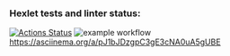 ### Hexlet tests and linter status:
[![Actions Status](https://github.com/Timofey-codder/python-project-lvl1/workflows/hexlet-check/badge.svg)](https://github.com/Timofey-codder/python-project-lvl1/actions)
![example workflow](https://github.com/github/docs/actions/workflows/github-actions-demo.yml/badge.svg)
https://asciinema.org/a/pJ1bJDzgpC3gE3cNA0uA5gUBE
